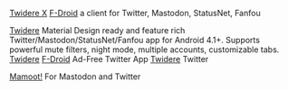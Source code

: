 
[Twidere X](https://github.com/TwidereProject/TwidereX-Android)
[F-Droid](https://www.f-droid.org/app/com.twidere.twiderex)
a client for Twitter, Mastodon, StatusNet, Fanfou

[Twidere](https://twidere.com)
Material Design ready and feature rich Twitter/Mastodon/StatusNet/Fanfou app for Android 4.1+. Supports powerful mute filters, night mode, multiple accounts, customizable tabs.
[Twidere](https://github.com/TwidereProject/Twidere-Android)
[F-Droid](https://f-droid.org/app/org.mariotaku.twidere)
Ad-Free Twitter App
[Twidere](https://f-droid.org/packages/org.mariotaku.twidere)
Twitter

[Mamoot!](https://github.com/Benetos/Mamoot)
For Mastodon and Twitter
